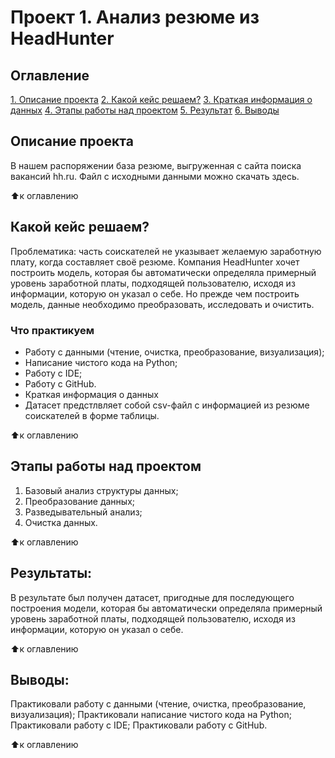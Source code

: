 # Проект 1. Анализ резюме из HeadHunter

## Оглавление
[1. Описание проекта](https://github.com/Andy-Pol/Skillfactory_Data_Science_course/tree/master/Project_1#Описание-проекта)
[2. Какой кейс решаем?](https://github.com/Andy-Pol/Skillfactory_Data_Science_course/tree/master/Project_1#Какой-кейс-решаем)
[3. Краткая информация о данных](https://github.com/Andy-Pol/Skillfactory_Data_Science_course/tree/master/Project_1#Краткая-информация-о-данных)
[4. Этапы работы над проектом](https://github.com/Andy-Pol/Skillfactory_Data_Science_course/tree/master/Project_1#Этапы-работы-над-проектом)
[5. Результат](https://github.com/Andy-Pol/Skillfactory_Data_Science_course/tree/master/Project_1#Результат)
[6. Выводы](https://github.com/Andy-Pol/Skillfactory_Data_Science_course/tree/master/Project_1#Выводы)

## Описание проекта
В нашем распоряжении база резюме, выгруженная с сайта поиска вакансий hh.ru. Файл с исходными данными можно скачать здесь.

⬆️к оглавлению

## Какой кейс решаем?
Проблематика: часть соискателей не указывает желаемую заработную плату, когда составляет своё резюме. Компания HeadHunter хочет построить модель, которая бы автоматически определяла примерный уровень заработной платы, подходящей пользователю, исходя из информации, которую он указал о себе. Но прежде чем построить модель, данные необходимо преобразовать, исследовать и очистить.

### Что практикуем
* Работу с данными (чтение, очистка, преобразование, визуализация);
* Написание чистого кода на Python;
* Работу с IDE;
* Работу с GitHub.
* Краткая информация о данных
* Датасет предстлвляет собой csv-файл с информацией из резюме соискателей в форме таблицы.

⬆️к оглавлению

## Этапы работы над проектом
1. Базовый анализ структуры данных;
2. Преобразование данных;
3. Разведывательный анализ;
4. Очистка данных.

⬆️к оглавлению

## Результаты:
В результате был получен датасет, пригодные для последующего построения модели, которая бы автоматически определяла примерный уровень заработной платы, подходящей пользователю, исходя из информации, которую он указал о себе.

⬆️к оглавлению

## Выводы:
Практиковали работу с данными (чтение, очистка, преобразование, визуализация);
Практиковали написание чистого кода на Python;
Практиковали работу с IDE;
Практиковали работу с GitHub.

⬆️к оглавлению
